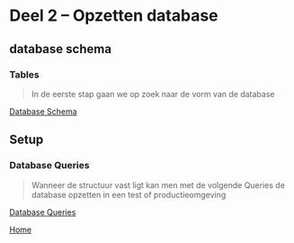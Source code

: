 # Deel 2 – Opzetten database

## database schema

### Tables

> In de eerste stap gaan we op zoek naar de vorm van de database

[Database Schema](./database_schema.md)

## Setup

### Database Queries

> Wanneer de structuur vast ligt kan men met de volgende Queries de database opzetten in een test of productieomgeving

[Database Queries](./database_queries.md)

[Home](/README.md)
